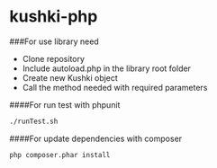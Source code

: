 # kushki-php

###For use library need
  - Clone repository
  - Include autoload.php in the library root folder
  - Create new Kushki object
  - Call the method needed with required parameters

####For run test with phpunit
```sh
./runTest.sh
```

####For update dependencies with composer
```sh
php composer.phar install
```

